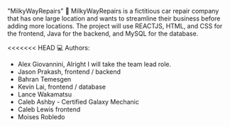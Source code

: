 "MilkyWayRepairs" 🚀
MilkyWayRepairs is a fictitious car repair company that has one large location and wants to streamline their business before adding more locations.
The project will use REACTJS, HTML, and CSS for the frontend, Java for the backend, and MySQL for the database.

<<<<<<< HEAD
💻  Authors: 
- Alex Giovannini, Alright I will take the team lead role.
- Jason Prakash, frontend / backend
- Bahran Temesgen
- Kevin Lai, frontend / database
- Lance Wakamatsu
- Caleb Ashby - Certified Galaxy Mechanic
- Caleb Lewis frontend
- Moises Robledo


